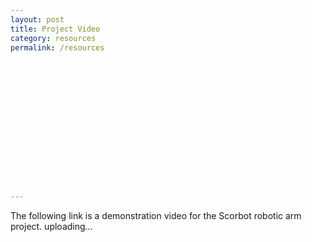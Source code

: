 ```yaml
---
layout: post
title: Project Video
category: resources
permalink: /resources
















---
```


The following link is a demonstration video for the Scorbot robotic arm project.
uploading...

